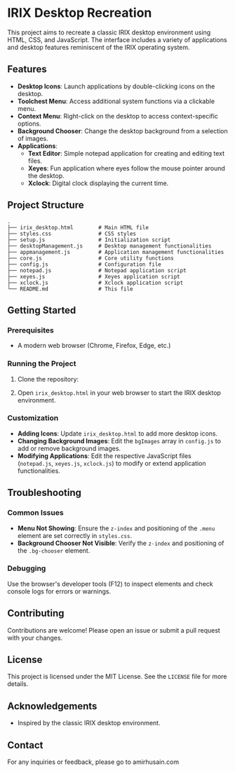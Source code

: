 # IRIX Desktop Recreation

This project aims to recreate a classic IRIX desktop environment using HTML, CSS, and JavaScript. The interface includes a variety of applications and desktop features reminiscent of the IRIX operating system.

## Features

- **Desktop Icons**: Launch applications by double-clicking icons on the desktop.
- **Toolchest Menu**: Access additional system functions via a clickable menu.
- **Context Menu**: Right-click on the desktop to access context-specific options.
- **Background Chooser**: Change the desktop background from a selection of images.
- **Applications**:
  - **Text Editor**: Simple notepad application for creating and editing text files.
  - **Xeyes**: Fun application where eyes follow the mouse pointer around the desktop.
  - **Xclock**: Digital clock displaying the current time.

## Project Structure

```
.
├── irix_desktop.html        # Main HTML file
├── styles.css               # CSS styles
├── setup.js                 # Initialization script
├── desktopManagement.js     # Desktop management functionalities
├── appmanagement.js         # Application management functionalities
├── core.js                  # Core utility functions
├── config.js                # Configuration file
├── notepad.js               # Notepad application script
├── xeyes.js                 # Xeyes application script
├── xclock.js                # Xclock application script
└── README.md                # This file
```

## Getting Started

### Prerequisites

- A modern web browser (Chrome, Firefox, Edge, etc.)

### Running the Project

1. Clone the repository:

2. Open `irix_desktop.html` in your web browser to start the IRIX desktop environment.

### Customization

- **Adding Icons**: Update `irix_desktop.html` to add more desktop icons.
- **Changing Background Images**: Edit the `bgImages` array in `config.js` to add or remove background images.
- **Modifying Applications**: Edit the respective JavaScript files (`notepad.js`, `xeyes.js`, `xclock.js`) to modify or extend application functionalities.

## Troubleshooting

### Common Issues

- **Menu Not Showing**: Ensure the `z-index` and positioning of the `.menu` element are set correctly in `styles.css`.
- **Background Chooser Not Visible**: Verify the `z-index` and positioning of the `.bg-chooser` element.

### Debugging

Use the browser's developer tools (F12) to inspect elements and check console logs for errors or warnings.

## Contributing

Contributions are welcome! Please open an issue or submit a pull request with your changes.

## License

This project is licensed under the MIT License. See the `LICENSE` file for more details.

## Acknowledgements

- Inspired by the classic IRIX desktop environment.

## Contact

For any inquiries or feedback, please go to amirhusain.com
